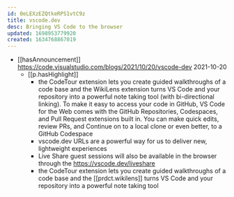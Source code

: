 ```yaml
---
id: 0eLEXzEZQtkeRPS1vtC9z
title: vscode.dev
desc: Bringing VS Code to the browser
updated: 1698953779920
created: 1634768867019
---
```




- [[hasAnnouncement]] https://code.visualstudio.com/blogs/2021/10/20/vscode-dev 2021-10-20
  - [[p.hasHighlight]] 
    - the CodeTour extension lets you create guided walkthroughs of a code base and the WikiLens extension turns VS Code and your repository into a powerful note taking tool (with bi-directional linking). To make it easy to access your code in GitHub, VS Code for the Web comes with the GitHub Repositories, Codespaces, and Pull Request extensions built in. You can make quick edits, review PRs, and Continue on to a local clone or even better, to a GitHub Codespace
    - vscode.dev URLs are a powerful way for us to deliver new, lightweight experiences
    - Live Share guest sessions will also be available in the browser through the https://vscode.dev/liveshare
    - the CodeTour extension lets you create guided walkthroughs of a code base and the [[prdct.wikilens]] turns VS Code and your repository into a powerful note taking tool
